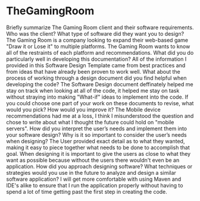 # TheGamingRoom
Briefly summarize The Gaming Room client and their software requirements. Who was the client? What type of software did they want you to design?
The Gaming Room is a company looking to expand their web-based game "Draw it or Lose it" to multiple platforms. The Gaming Room wants to know all of the restraints of each platform and recommendations.
What did you do particularly well in developing this documentation?
All of the information I provided in this Software Design Template came from best practices and from ideas that have already been proven to work well.
What about the process of working through a design document did you find helpful when developing the code?
The Software Design document deffinately helped me stay on track when looking at all of the code, it helped me stay on task without straying into making "What-if" ideas to implement into the code.
If you could choose one part of your work on these documents to revise, what would you pick? How would you improve it? 
The Mobile device recommendations had me at a loss, I think I misunderstood the question and chose to write about what I thought the future could hold on "mobile servers".
How did you interpret the user’s needs and implement them into your software design? Why is it so important to consider the user’s needs when designing?
The User provided exact detail as to what they wanted, making it easy to piece together what needs to be done to accomplish that goal. When designing it is important to give the users as close to what they want as possible because without the users there wouldn't even be an application.
How did you approach designing software? What techniques or strategies would you use in the future to analyze and design a similar software application?
I will get more comfortable with using Maven and IDE's alike to ensure that I run the application properly without having to spend a lot of time getting past the first step in creating the code.
